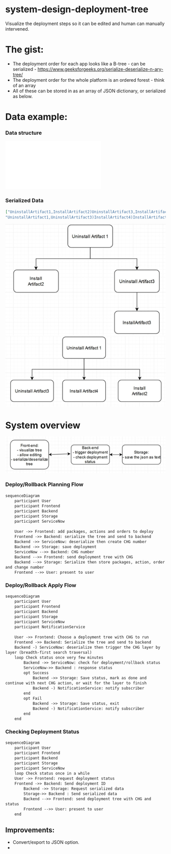 # system-design-deployment-tree
Visualize the deployment steps so it can be edited and human can manually intervened.

# The gist:
- The deployment order for each app looks like a B-tree - can be serialized - https://www.geeksforgeeks.org/serialize-deserialize-n-ary-tree/
- The deployment order for the whole platform is an ordered forest - think of an array
- All of these can be stored in as an array of JSON dictionary, or serialized as below.

# Data example:
### Data structure
![Example Datastructure and logic](datastructures.py)

### Serialized Data
```json
["UninstallArtifact1,InstallArtifact2)UninstallArtifact3,InstallArtifact3))",
"UninstallArtifact1,UninstallArtifact3)InstallArtifact4)InstallArtifact2)"]
```
![App2](tree1.JPG)
![App3](tree2.JPG)

# System overview
![System design](system.jpg)

### Deploy/Rollback Planning Flow
```mermaid
sequenceDiagram
	participant User
	participant Frontend
	participant Backend
	participant Storage
	participant ServiceNow

	User ->> Frontend: add packages, actions and orders to deploy
	Frontend ->> Backend: serialize the tree and send to backend
	Backend ->> ServiceNow: deserialize then create CHG number
	Backend ->> Storage: save deployment
	ServiceNow -->> Backend: CHG number
	Backend -->> Frontend: send deployment tree with CHG
	Backend -->> Storage: Serialize then store packages, action, order and change number
	Frontend -->> User: present to user
```
### Deploy/Rollback Apply Flow
```mermaid
sequenceDiagram
	participant User
	participant Frontend
	participant Backend
	participant Storage
	participant ServiceNow
	participant NotificationService

	User ->> Frontend: Choose a deployment tree with CHG to run
	Frontend ->> Backend: Serialize the tree and send to backend
	Backend -) ServiceNow: deserialize then trigger the CHG layer by layer (breadth-first search traversal)
	loop Check status once very few minutes
		Backend ->> ServiceNow: check for deployment/rollback status
		ServiceNow->> Backend : response status
		opt Success 
			Backend ->> Storage: Save status, mark as done and continue with next CHG action, or wait for the layer to finish
			Backend -) NotificationService: notify subscriber
		end
		opt Fail
			Backend ->> Storage: Save status, exit
			Backend -) NotificationService: notify subscriber
		end		
	end
```
### Checking Deployment Status
```mermaid
sequenceDiagram
	participant User
	participant Frontend
	participant Backend
	participant Storage
	participant ServiceNow
	loop Check status once in a while
	User ->> Frontend: request deployment status
	Frontend ->> Backend: Send deployment ID
		Backend ->> Storage: Request serialized data
		Storage->> Backend : Send serialized data
		Backend -->> Frontend: send deployment tree with CHG and status
		Frontend -->> User: present to user
	end
```



## Improvements:
- Convert/export to JSON option.
- 

